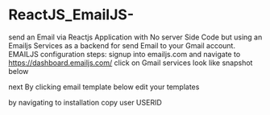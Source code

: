 # ReactJS_EmailJS-

send an Email via Reactjs Application with No server Side Code but using an Emailjs Services as a backend for send Email to your Gmail account.
EMAILJS configuration steps:
signup into  emailjs.com and navigate to https://dashboard.emailjs.com/
click on Gmail services look like snapshot below

next By clicking email template below
edit your templates 

by navigating to installation copy user USERID 
